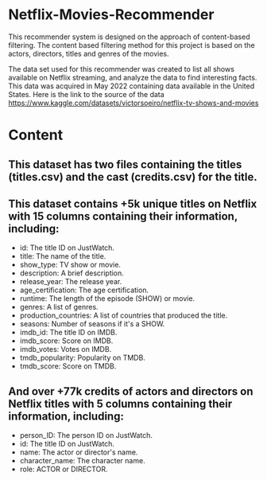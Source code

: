 # Netflix-Movies-Recommender

This recommender system is designed on the approach of content-based filtering. The content based filtering method for this project is based on the actors, directors, titles and genres of the movies.

The data set used for this recommender was created to list all shows available on Netflix streaming, and analyze the data to find interesting facts. This data was acquired in May 2022 containing data available in the United States. Here is the link to the source of the data https://www.kaggle.com/datasets/victorsoeiro/netflix-tv-shows-and-movies

# Content

## This dataset has two files containing the titles (titles.csv) and the cast (credits.csv) for the title.

## This dataset contains +5k unique titles on Netflix with 15 columns containing their information, including:

- id: The title ID on JustWatch.
- title: The name of the title.
- show_type: TV show or movie.
- description: A brief description.
- release_year: The release year.
- age_certification: The age certification.
- runtime: The length of the episode (SHOW) or movie.
- genres: A list of genres.
- production_countries: A list of countries that produced the title.
- seasons: Number of seasons if it's a SHOW.
- imdb_id: The title ID on IMDB.
- imdb_score: Score on IMDB.
- imdb_votes: Votes on IMDB.
- tmdb_popularity: Popularity on TMDB.
- tmdb_score: Score on TMDB.

## And over +77k credits of actors and directors on Netflix titles with 5 columns containing their information, including:

- person_ID: The person ID on JustWatch.
- id: The title ID on JustWatch.
- name: The actor or director's name.
- character_name: The character name.
- role: ACTOR or DIRECTOR.
